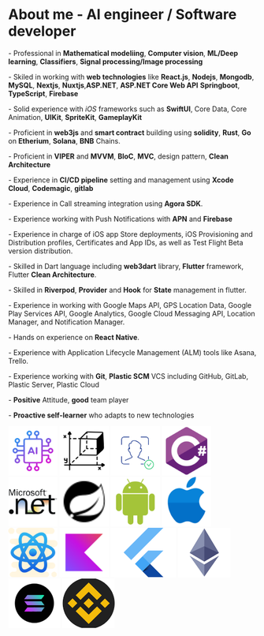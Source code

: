 # About me - AI engineer / Software developer #

*-* Professional in **Mathematical modeliing**, **Computer vision**, **ML/Deep learning**, **Classifiers**, **Signal processing/Image processing**

*-* Skiled in working with **web technologies** like **React.js**, **Nodejs**, **Mongodb**, **MySQL**, **Nextjs**, **Nuxtjs**,**ASP.NET**, **ASP.NET Core Web API** **Springboot**, **TypeScript**, **Firebase**

*-* Solid experience with *iOS* frameworks such as **SwiftUI**, Core Data, Core Animation, **UIKit**, **SpriteKit**, **GameplayKit**

*-* Proficient in **web3js** and **smart contract** building using **solidity**, **Rust**, **Go** on **Etherium**, **Solana**, **BNB** Chains.

*-* Proficient in **VIPER** and **MVVM**, **BloC**, **MVC**, design pattern, **Clean Architecture**

*-* Experience in **CI/CD pipeline** setting and management using **Xcode Cloud**, **Codemagic**, **gitlab**

*-* Experience in Call streaming integration using **Agora SDK**.

*-* Experience working with Push Notifications with **APN** and **Firebase**

*-* Experience in charge of iOS app Store deployments, iOS Provisioning and Distribution profiles, Certificates and App IDs, as well as Test Flight Beta version distribution.

*-* Skilled in Dart language including **web3dart** library, **Flutter** framework, Flutter **Clean Architecture**.

*-* Skilled in **Riverpod**, **Provider** and **Hook** for **State** management in flutter.

*-* Experience in working with Google Maps API, GPS Location Data, Google Play Services API, Google Analytics, Google Cloud Messaging API, Location Manager, and Notification Manager.

*-* Hands on experience on **React Native**.

*-* Experience with Application Lifecycle Management (ALM) tools like Asana, Trello.

*-* Experience working with **Git**, **Plastic SCM** VCS including GitHub, GitLab, Plastic Server, Plastic Cloud

*-* **Positive** Attitude, **good** team player

*-* **Proactive self-learner** who adapts to new technologies

<a href="https://docs.ai.dev/"><img src="./assets/ai.png" alt="Artificial Intelligence" height="100" title="AI# documentation"></a>
<a href="https://docs.ai.dev/"><img src="./assets/graph.png" alt="Artificial Intelligence" height="100" title="AI# documentation"></a>
<a href="https://docs.ai.dev/"><img src="./assets/face.png" alt="Artificial Intelligence" height="100" title="AI# documentation"></a>
<a href="https://docs.csharp.dev/"><img src="./assets/csharp.svg" alt="csharp" height="100" title="C# documentation"></a>
<a href="https://docs.dotnet.dev/"><img src="./assets/net.svg" alt=".net" height="100" title=".NET documentation"></a>
<a href="https://docs.springboot.dev/"><img src="./assets/spring-boot.svg" alt="Spring Boot" height="100" title="Spring Boot documentation"></a>
<a href="https://developer.android.com/reference"><img src="./assets/android-plain.svg" alt="android" height="100" title="Android reference"></a>
<a href="https://https://ios.cfw.guide/"><img src="./assets/ios.svg" alt="ios" height="100" title="iOS reference"></a>
<a href="https://reactnative.dev/docs/getting-started"><img src="./assets/react-native.svg" alt="react-native" height="100" title="React-Native documentation"></a>
<a href="https://kotlinlang.org/docs/home.html"><img src="./assets/kotlin-original.svg" alt="kotlin" height="100" title="Kotlin documentation"></a>
<a href="https://docs.flutter.dev/"><img src="./assets/flutter.png" alt="kotlin" height="100" title="Flutter documentation"></a>
<a href="https://ethereum.org/"><img src="./assets/eth.png" alt="kotlin" height="100" title="Ethereum"></a>
<a href="https://solana.com/"><img src="./assets/sol.png" alt="kotlin" height="100" title="Solana"></a>
<a href="https://bnbchain.org/"><img src="./assets/bnb.png" alt="kotlin" height="100" title="Binance"></a>

<!---
groupofstars/groupofstars is a ✨ special ✨ repository because its `README.md` (this file) appears on your GitHub profile.
You can click the Preview link to take a look at your changes.
--->
